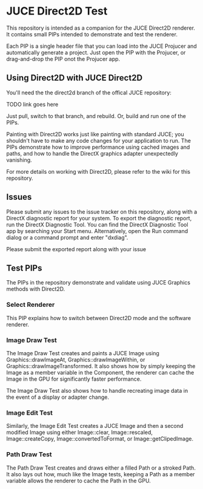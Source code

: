 # JUCE Direct2D Test

This repository is intended as a companion for the JUCE Direct2D renderer. It
contains small PIPs intended to demonstrate and test the renderer.

Each PIP is a single header file that you can load into the JUCE Projucer and
automatically generate a project. Just open the PIP with the Projucer, or
drag-and-drop the PIP onot the Projucer app.

## Using Direct2D with JUCE Direct2D

You'll need the the direct2d branch of the offical JUCE repository:

TODO link goes here

Just pull, switch to that branch, and rebuild. Or, build and run one of the PIPs.

Painting with Direct2D works just like painting with standard JUCE; you shouldn't
have to make any code changes for your application to run. The PIPs demonstrate
how to improve performance using cached images and paths, and how to handle the
DirectX graphics adapter unexpectedly vanishing.

For more details on working with Direct2D, please refer to the wiki for this 
repository.

## Issues

Please submit any issues to the issue tracker on this repository, along with a 
DirectX diagnostic report for your system. To export the diagnostic report, run
the DirectX Diagnostic Tool. You can find the DirectX Diagnostic Tool app by searching 
your Start menu. Alternatively, open the Run command dialog or a command prompt 
and enter "dxdiag".

Please submit the exported report along with your issue


## Test PIPs

The PIPs in the repository demonstrate and validate using JUCE Graphics methods
with Direct2D.

### Select Renderer

This PIP explains how to switch between Direct2D mode and the software renderer.

### Image Draw Test

The Image Draw Test creates and paints a JUCE Image using Graphics::drawImageAt,
Graphics::drawImageWithin, or Graphics::drawImageTransformed. It also shows how
by simply keeping the Image as a member variable in the Component, the renderer
can cache the Image in the GPU for significantly faster performance.

The Image Draw Test also shows how to handle recreating image data in the
event of a display or adapter change.

### Image Edit Test

Similarly, the Image Edit Test creates a JUCE Image and then a second modified
Image using either Image::clear, Image::rescaled, Image::createCopy,
Image::convertedToFormat, or Image::getClipedImage.

### Path Draw Test

The Path Draw Test creates and draws either a filled Path or a stroked Path. It also
lays out how, much like the Image tests, keeping a Path as a member variable
allows the renderer to cache the Path in the GPU.


